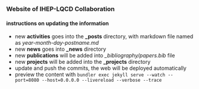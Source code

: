 ### Website of IHEP-LQCD Collaboration
#### instructions on updating the information
* new **activities** goes into the **_posts** directory, with markdown file named as *year-month-day-postname.md*
* new **news** goes into **_news** directory
* new **publications** will be added into *_bibliography/papers.bib* file
* new **projects** will be added into the **_projects** directory
* update and push the commits, the web will be deployed automatically
* preview the content with `bundler exec jekyll serve --watch --port=8080 --host=0.0.0.0 --livereload --verbose --trace`
